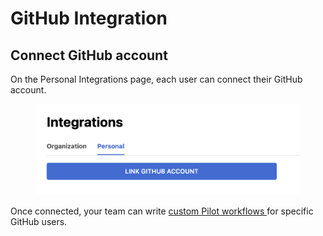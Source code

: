 # GitHub Integration

## Connect GitHub account

On the Personal Integrations page, each user can connect their GitHub account.

<div data-full-width="false">

<figure><img src="../.gitbook/assets/Screen Shot 2023-08-20 at 6.13.08 PM.png" alt=""><figcaption></figcaption></figure>

</div>

Once connected, your team can write [custom Pilot workflows ](../pilot-automated-actions.md#slack)for specific GitHub users.

